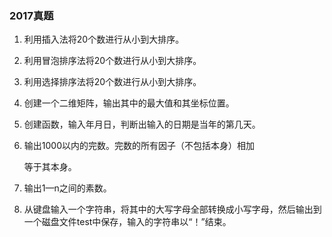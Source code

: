 ### 2017真题

1. 利用插入法将20个数进行从小到大排序。

2. 利用冒泡排序法将20个数进行从小到大排序。

3. 利用选择排序法将20个数进行从小到大排序。

4. 创建一个二维矩阵，输出其中的最大值和其坐标位置。

5. 创建函数，输入年月日，判断出输入的日期是当年的第几天。

6. 输出1000以内的完数。完数的所有因子（不包括本身）相加  

   等于其本身。

7. 输出1—n之间的素数。

8. 从键盘输入一个字符串，将其中的大写字母全部转换成小写字母，然后输出到一个磁盘文件test中保存，输入的字符串以“！”结束。